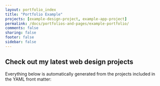 ```yaml
---
layout: portfolio_index
title: "Portfolio Example"
projects: [example-design-project, example-app-project]
permalink: /docs/portfolios-and-pages/example-portfolio/
comments: false
sharing: false
footer: false
sidebar: false
---
```

## Check out my latest web design projects

Everything below is automatically generated from the projects included in the YAML front matter:

